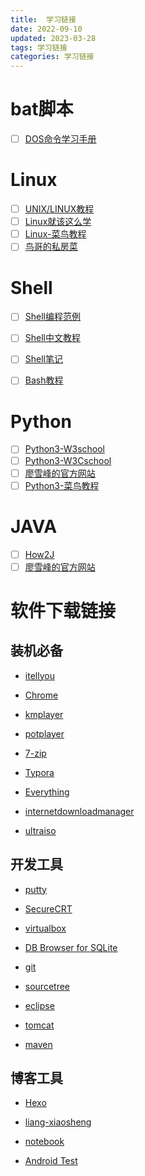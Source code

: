 ```yaml
---
title:  学习链接
date: 2022-09-10
updated: 2023-03-28
tags: 学习链接
categories: 学习链接
---
```


# bat脚本

- [ ] [DOS命令学习手册](https://www.w3cschool.cn/dosmlxxsc1/)

# Linux
- [ ] [UNIX/LINUX教程](https://www.it1352.com/OnLineTutorial/unix/index.html)
- [ ] [Linux就该这么学](https://www.linuxprobe.com/)
- [ ] [Linux-菜鸟教程](https://www.runoob.com/linux/linux-tutorial.html)
- [ ] [鸟哥的私房菜](https://linux.vbird.org/)

# Shell
- [ ] [Shell编程范例](https://www.w3cschool.cn/shellbook/)
- [ ] [Shell中文教程](https://www.w3cschool.cn/shell_tutorial/)
- [ ] [Shell笔记](https://www.w3cschool.cn/ngjet/)
- [ ] [Bash教程](https://www.w3cschool.cn/bashshell/)


# Python
- [ ] [Python3-W3school](https://www.w3school.com.cn/python/index.asp)
- [ ] [Python3-W3Cschool](https://www.w3cschool.cn/python3/)
- [ ] [廖雪峰的官方网站](https://www.liaoxuefeng.com/)
- [ ] [Python3-菜鸟教程](https://www.runoob.com/python3/python3-tutorial.html)

# JAVA
- [ ] [How2J](https://how2j.cn/)
- [ ] [廖雪峰的官方网站](https://www.liaoxuefeng.com/)

# 软件下载链接

## 装机必备

- [itellyou](https://msdn.itellyou.cn/)

- [Chrome](https://www.chromedownloads.net/)

- [kmplayer](https://www.c.com/home)

- [potplayer](http://www.potplayercn.com/)

- [7-zip](https://www.7-zip.org/)

- [Typora](https://typoraio.cn/)

- [Everything](https://www.voidtools.com/zh-cn/)

- [internetdownloadmanager](https://www.internetdownloadmanager.com/)

- [ultraiso](https://cn.ultraiso.net/)

## 开发工具

- [putty](https://www.putty.org/)

- [SecureCRT](vandyke.com)

- [virtualbox](https://www.virtualbox.org/)
- [DB Browser for SQLite](http://www.sqlitebrowser.org/)
- [git](https://git-scm.com/)
- [sourcetree](https://www.sourcetreeapp.com/)
- [eclipse](https://www.eclipse.org/)
- [tomcat](https://tomcat.apache.org/)
- [maven](https://maven.apache.org/)

## 博客工具

- [Hexo](https://hexo.io/zh-cn/)

- [liang-xiaosheng](https://liang-xiaosheng.github.io/)
- [notebook](https://github.com/Liang-XiaoSheng/notebook)
- [Android Test](https://github.com/Liang-XiaoSheng01/Android-Tests)